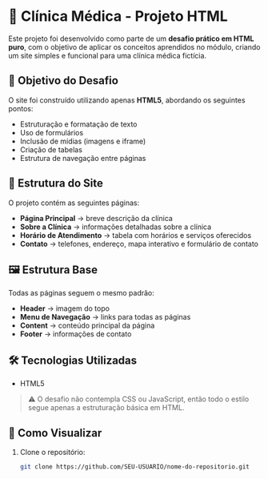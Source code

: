 # 🏥 Clínica Médica - Projeto HTML

Este projeto foi desenvolvido como parte de um **desafio prático em HTML puro**, com o objetivo de aplicar os conceitos aprendidos no módulo, criando um site simples e funcional para uma clínica médica fictícia.  

## 📌 Objetivo do Desafio
O site foi construído utilizando apenas **HTML5**, abordando os seguintes pontos:
- Estruturação e formatação de texto
- Uso de formulários
- Inclusão de mídias (imagens e iframe)
- Criação de tabelas
- Estrutura de navegação entre páginas

## 📂 Estrutura do Site
O projeto contém as seguintes páginas:

- **Página Principal** → breve descrição da clínica  
- **Sobre a Clínica** → informações detalhadas sobre a clínica  
- **Horário de Atendimento** → tabela com horários e serviços oferecidos  
- **Contato** → telefones, endereço, mapa interativo e formulário de contato  

## 🖼️ Estrutura Base
Todas as páginas seguem o mesmo padrão:
- **Header** → imagem do topo  
- **Menu de Navegação** → links para todas as páginas  
- **Content** → conteúdo principal da página  
- **Footer** → informações de contato  

## 🛠️ Tecnologias Utilizadas
- HTML5

> ⚠️ O desafio não contempla CSS ou JavaScript, então todo o estilo segue apenas a estruturação básica em HTML.

## 🚀 Como Visualizar
1. Clone o repositório:
   ```bash
   git clone https://github.com/SEU-USUARIO/nome-do-repositorio.git
